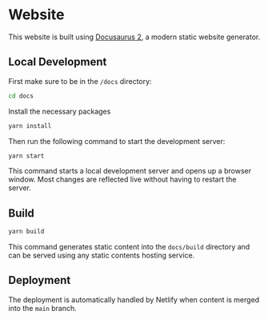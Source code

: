 # Website

This website is built using [Docusaurus 2](https://docusaurus.io/), a modern static website generator.

## Local Development

First make sure to be in the `/docs` directory:

```bash
cd docs
```

Install the necessary packages

```bash
yarn install
```

Then run the following command to start the development server:

``` bash
yarn start
```

This command starts a local development server and opens up a browser window.
Most changes are reflected live without having to restart the server.

## Build

```bash
yarn build
```

This command generates static content into the `docs/build` directory and can be served using any static contents hosting service.

## Deployment

The deployment is automatically handled by Netlify when content is merged into the `main` branch.
